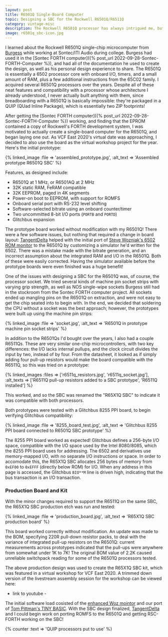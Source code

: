 ```yaml
---
layout: post
title: R6501Q Single-Board Computer
topic: Designing a SBC for the Rockwell R6501Q/R6511Q
category: vintage-misc
description: The Rockwell R6501Q processor has always intrigued me, but is nearly impossible to breadboard a computer with due to the QUIP64 packaging! With the recovery of ROM data from the Sontec FORTH computer, I wanted to design a single-board computer around the R6501Q to make use of some of the R6501Qs I'd acquired over the years.
image: r6501q_sbc-icon.jpg
---
```


I learned about the Rockwell R6501Q single-chip microcomputer from [Burgess](https://en.wikipedia.org/wiki/Burgess_Macneal) while working at Sontec/ITI Audio during college. Burgess had used it in the [Sontec FORTH computer]({% post_url 2022-09-28-Sontec-FORTH-Computer %}), and had all of the documentation he used to create the design, as well as his personal design experience to share. The R6501Q is essentially a 6502 processor core with onboard I/O, timers, and a small amount of RAM, plus a few additional instructions from the 65C02 family. I acquired several R6501Q processors over the years. Despite all of these neat features and compatibility with a processor whose architecture I already understood, I never actually built anything with them, since breadboarding with a R6501Q is basically impossible: they're packaged in a QUIP (QUad Inline Package), which is essentially two ZIP footprints!

After getting the [Sontec FORTH computer]({% post_url 2022-09-28-Sontec-FORTH-Computer %}) working, and finding that the EPROM contained a copy of Rockwell's FORTH development system, I was motivated to actually create a single-board computer for the R6501Q, and began laying one out. As VCF East 2020's virtual date was approaching, I decided to also use the board as the virtual workshop project for the year. Here's the initial prototype:

{% linked_image :file => 'assembled_prototype.jpg', :alt_text => 'Assembled prototype R6501Q SBC' %}

Features, as designed include:

* R6501Q at 1 MHz, or R6501AQ at 2 MHz
* 32K static RAM, FeRAM compatible
* 32K EEPROM, paged in 4K segments
* Power-on boot to EEPROM, with support for ROMFS
* Onboard serial port with RS-232 level shifting
* Software-selected bitrate using an onboard counter/timer
* Two uncommitted 8-bit I/O ports (`PORTB` and `PORTD`)
* Glitchbus expansion

The prototype board worked without modification with my R6501Q! There were a few software issues, but nothing that required a change in board layout: [TangentDelta](http://tangentideas.info) helped with the initial port of [Steve Wozniak's 6502 ROM monitor]() to the R6501Q by customizing a simulator he'd written for the 6502. There was a mistake made with the bitrate generation, and an incorrect assumption about the integrated RAM and I/O in the R6501Q. Both of these were easily corrected. Having the simulator available before the prototype boards were even finished was a huge benefit!

One of the issues with designing a SBC for the R6501Q was, of course, the processor socket. We tried several kinds of machine pin socket strips with varying grip strength, as well as NOS single-wipe sockets Burgess still had in the stockroom from the Sontec FORTH computer project. All sockets ended up mangling pins on the R6501Q on extraction, and were not easy to get the chip seated into to begin with. In the end, we decided that soldering the CPU without a socket was the best approach; however, the prototypes were built up using the machine pin strips:

{% linked_image :file => 'socket.jpg', :alt_text => 'R6501Q in prototype machine pin socket strips' %}

In addition to the R6501Qs I'd bought over the years, I also had a couple R6511Qs. These are very similar one-chip microcontrollers, with two key differences: the I/O lacks internal pullups, and the clock circuit divides the input by two, instead of by four. From the datasheet, it looked as if simply adding four pull-up resistors would make the board compatible with the R6511Q, so this was tried on a prototype:

{% linked_images :files => ['r6511q_resistors.jpg', 'r6511q_socket.jpg'], :alt_texts => ['R6511Q pull-up resistors added to a SBC prototype', 'R6511Q installed'] %}

This worked, and so the SBC was renamed the "R65X1Q SBC" to indicate it was compatible with both processors.

Both prototypes were tested with a Glitchbus 8255 PPI board, to begin verifying Glitchbus compatibility:

{% linked_image :file => '8255_board_test.jpg', :alt_text => 'Glitchbus 8255 PPI board connected to R6501Q SBC prototype' %}

The 8255 PPI board worked as expected! Glitchbus defines a 256-byte I/O space, compatible with the I/O space used by the Intel 8080/8085, which the 8255 PPI board uses for addressing. The 6502 and derivatives use memory-mapped I/O, with no separate I/O instructions or space. In order to accomodate this, the R65X1Q SBC allocates 256 bytes of memory from `0xEF00` to `0xEFFF` (directly below ROM) for I/O. When any address in this page is accessed, the Glitchbus `BIO**M` line is driven high, indicating that the bus transaction is an I/O transaction.

### Production Board and Kit

With the minor changes required to support the R6511Q on the same SBC, the R65X1Q SBC production etch was run and tested:

{% linked_image :file => 'production_board.jpg', :alt_text => 'R65X1Q SBC production board' %}

This board worked correctly without modification. An update was made to the BOM, specifying 220R pull-down resistor packs, to deal with the variance of integrated pull-up resistors on the R6501Q: current measurements across prototypes indicated that the pull-ups were anywhere from somewhat under 1K to 7K! The original BOM value of 2.2K caused unreliable switchpack reading for some of the R6501Q processors tested.

The above production design was used to create the R65X1Q SBC kit, which was featured in a virtual workshop for VCF East 2020. A trimmed down version of the livestream assembly session for the workshop can be viewed here:
 
 - link to youtube -
 
The initial software load cosisted of the [enhanced Woz mointor]() and our port of [Tom Pittman's TINY BASIC](). With the SBC design finalized, [TangentDelta](http://tangentideas.info) and I could begin work on porting ROMFS to the R6501Q and getting RSC-FORTH working on the SBC!

{% counter :text => 'QUIP processors put to use' %}
